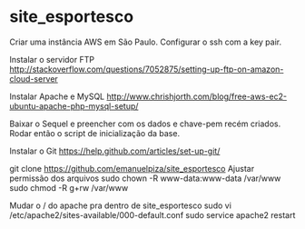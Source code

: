 # site_esportesco

Criar uma instância AWS em São Paulo. Configurar o ssh com a key pair.

Instalar o servidor FTP
http://stackoverflow.com/questions/7052875/setting-up-ftp-on-amazon-cloud-server

Instalar Apache e MySQL
http://www.chrishjorth.com/blog/free-aws-ec2-ubuntu-apache-php-mysql-setup/

Baixar o Sequel e preencher com os dados e chave-pem recém criados. Rodar então o script de inicialização da base.

Instalar o Git
https://help.github.com/articles/set-up-git/

git clone https://github.com/emanuelpiza/site_esportesco
Ajustar permissão dos arquivos
sudo chown -R www-data:www-data /var/www
sudo chmod -R g+rw /var/www


Mudar o / do apache pra dentro de site_esportesco
sudo vi /etc/apache2/sites-available/000-default.conf 
sudo service apache2 restart


